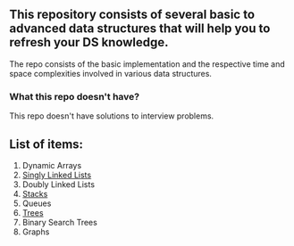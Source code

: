 ## This repository consists of several basic to advanced data structures that will help you to refresh your DS knowledge.
The repo consists of the basic implementation and the respective time and space complexities involved in various data structures.

### What this repo doesn't have?
This repo doesn't have solutions to interview problems.

## List of items:
1. Dynamic Arrays
2. [Singly Linked Lists](https://github.com/ayushmahajan/my-data-structures-learning/tree/master/Singly-Linked-Lists)
3. Doubly Linked Lists
4. [Stacks](https://github.com/ayushmahajan/my-data-structures-learning/tree/master/Stacks)
5. Queues
6. [Trees](https://github.com/ayushmahajan/my-data-structures-learning/tree/master/Trees)
7. Binary Search Trees
8. Graphs
